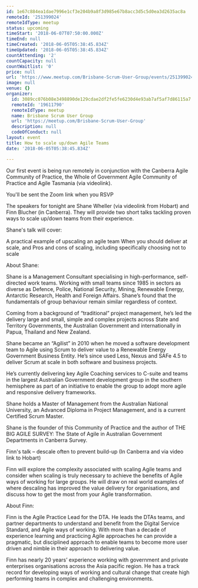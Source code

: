 ```yaml
---
id: 1e67c884ea1dae7996e1cf3e204b9a8f3d985e67b8acc3d5c5d0ea3d2635ac8a
remoteId: '251399024'
remoteIdType: meetup
status: upcoming
timeStart: '2018-06-07T07:50:00.000Z'
timeEnd: null
timeCreated: '2018-06-05T05:38:45.834Z'
timeUpdated: '2018-06-05T05:38:45.834Z'
countAttending: '2'
countCapacity: null
countWaitlist: '0'
price: null
url: 'https://www.meetup.com/Brisbane-Scrum-User-Group/events/251399024/'
image: null
venue: {}
organizer:
  id: 3089cc076b08e3498890de129cdae2df2fe5fe6230d4e93ab7af5af7d86115a7
  remoteId: '19611790'
  remoteIdType: meetup
  name: Brisbane Scrum User Group
  url: 'https://meetup.com/Brisbane-Scrum-User-Group'
  description: null
  codeOfConduct: null
layout: event
title: How to scale up/down Agile Teams
date: '2018-06-05T05:38:45.834Z'

---
```

<p>Our first event is being run remotely in conjunction with the Canberra Agile Community of Practice, the Whole of Government Agile Community of Practice and Agile Tasmania (via videolink).</p> <p>You'll be sent the Zoom link when you RSVP</p> <p>The speakers for tonight are Shane Wheller (via videolink from Hobart) and Finn Blucher (in Canberra). They will provide two short talks tackling proven ways to scale up/down teams from their experience.</p> <p>Shane's talk will cover:</p> <p>A practical example of upscaling an agile team When you should deliver at scale, and Pros and cons of scaling, including specifically choosing not to scale</p> <p>About Shane:</p> <p>Shane is a Management Consultant specialising in high-performance, self-directed work teams. Working with small teams since 1985 in sectors as diverse as Defence, Police, National Security, Mining, Renewable Energy, Antarctic Research, Health and Foreign Affairs. Shane’s found that the fundamentals of group behaviour remain similar regardless of context.</p> <p>Coming from a background of “traditional” project management, he’s led the delivery large and small, simple and complex projects across State and Territory Governments, the Australian Government and internationally in Papua, Thailand and New Zealand.</p> <p>Shane became an “Agilist” in 2010 when he moved a software development team to Agile using Scrum to deliver value to a Renewable Energy Government Business Entity. He’s since used Less, Nexus and SAFe 4.5 to deliver Scrum at scale in both software and business projects.</p> <p>He’s currently delivering key Agile Coaching services to C-suite and teams in the largest Australian Government development group in the southern hemisphere as part of an initiative to enable the group to adopt more agile and responsive delivery frameworks.</p> <p>Shane holds a Master of Management from the Australian National University, an Advanced Diploma in Project Management, and is a current Certified Scrum Master.</p> <p>Shane is the founder of this Community of Practice and the author of THE BIG AGILE SURVEY: The State of Agile in Australian Government Departments in Canberra Survey.</p> <p>Finn's talk – descale often to prevent build-up (In Canberra and via video link to Hobart)</p> <p>Finn will explore the complexity associated with scaling Agile teams and consider when scaling is truly necessary to achieve the benefits of Agile ways of working for large groups. He will draw on real world examples of where descaling has improved the value delivery for organisations, and discuss how to get the most from your Agile transformation.</p> <p>About Finn:</p> <p>Finn is the Agile Practice Lead for the DTA. He leads the DTAs teams, and partner departments to understand and benefit from the Digital Service Standard, and Agile ways of working. With more than a decade of experience learning and practicing Agile approaches he can provide a pragmatic, but disciplined approach to enable teams to become more user driven and nimble in their approach to delivering value.</p> <p>Finn has nearly 20 years’ experience working with government and private enterprises organisations across the Asia pacific region. He has a track record for developing ways of working and cultural change that create high performing teams in complex and challenging environments.</p>
